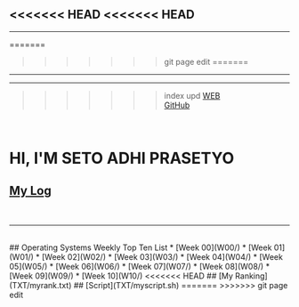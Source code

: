 <<<<<<< HEAD
<<<<<<< HEAD
---
---
=======
>>>>>>> git page edit
=======
---
---
>>>>>>> index upd
[WEB](https://setoaprasetyo.github.io/os202/)<br>
[GitHub](https://github.com/setoaprasetyo/os202/)

<br>

# HI, I'M SETO ADHI PRASETYO

## [My Log](TXT/mylog.txt)
<br>
<hr>
<br>
## Operating Systems Weekly Top Ten List
* [Week 00](W00/)
* [Week 01](W01/)
* [Week 02](W02/)
* [Week 03](W03/)
* [Week 04](W04/)
* [Week 05](W05/)
* [Week 06](W06/)
* [Week 07](W07/)
* [Week 08](W08/)
* [Week 09](W09/)
* [Week 10](W10/)
<<<<<<< HEAD
## [My Ranking](TXT/myrank.txt)
## [Script](TXT/myscript.sh)
=======
>>>>>>> git page edit
